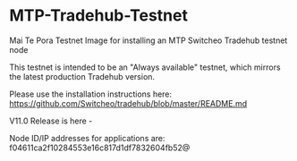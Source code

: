 # MTP-Tradehub-Testnet
Mai Te Pora Testnet Image for installing an MTP Switcheo Tradehub testnet node

This testnet is intended to be an "Always available" testnet, which mirrors the latest production Tradehub version.


Please use the installation instructions here: https://github.com/Switcheo/tradehub/blob/master/README.md

V11.0 Release is here - <link>

Node ID/IP addresses for applications are:
  f04611ca2f10284553e16c817d1df7832604fb52@

